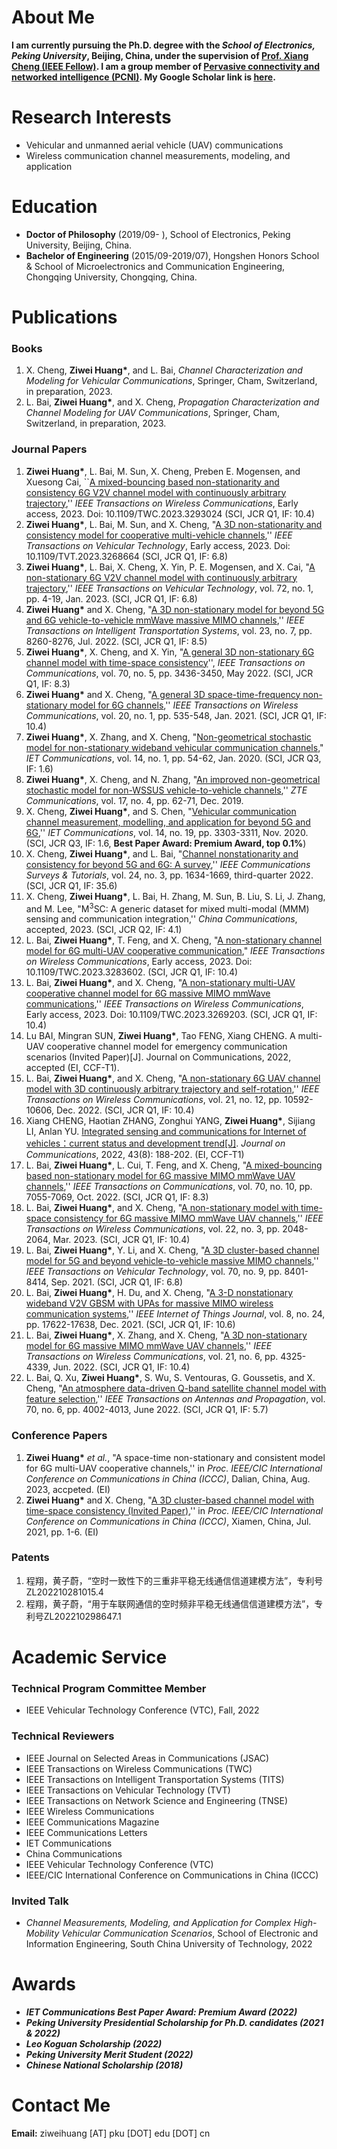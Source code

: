 # About Me

**I am currently pursuing the Ph.D. degree with the *School of Electronics, Peking University*, Beijing, China, under the supervision of [Prof. Xiang Cheng (IEEE Fellow)](https://ele.pku.edu.cn/info/1023/1063.htm). I am a group member of [Pervasive connectivity and networked intelligence (PCNI)](http://pcni.pku.edu.cn/homepage.html). My Google Scholar link is [here](https://scholar.google.com/citations?user=UO10gm8AAAAJ&hl=zh-CN&oi=sra).**


# Research Interests

+ Vehicular  and unmanned aerial vehicle (UAV) communications
+ Wireless communication channel measurements, modeling, and application


# Education

+ **Doctor of Philosophy** (2019/09- ), School of Electronics, Peking University, Beijing, China.
+ **Bachelor of Engineering** (2015/09-2019/07), Hongshen Honors School & School of Microelectronics and Communication Engineering, Chongqing University, Chongqing, China.

# Publications

### Books
1.	X. Cheng, **Ziwei Huang\***, and L. Bai, *Channel Characterization and Modeling for Vehicular Communications*, Springer, Cham, Switzerland, in preparation, 2023. 
2.	L. Bai, **Ziwei Huang\***, and X. Cheng, *Propagation Characterization and Channel Modeling for UAV Communications*, Springer, Cham, Switzerland, in preparation, 2023.


### Journal Papers
1. **Ziwei Huang\***, L. Bai, M. Sun, X. Cheng, Preben E. Mogensen, and Xuesong Cai, ``[A mixed-bouncing based non-stationarity and consistency 6G V2V channel model with continuously arbitrary trajectory](https://ieeexplore.ieee.org/document/10181128),'' *IEEE Transactions on Wireless Communications*, Early access, 2023. Doi: 10.1109/TWC.2023.3293024 (SCI, JCR Q1, IF: 10.4)
2. **Ziwei Huang\***, L. Bai, M. Sun, and X. Cheng, "[A 3D non-stationarity and consistency model for cooperative multi-vehicle channels](https://ieeexplore.ieee.org/document/10106035),'' *IEEE Transactions on Vehicular Technology*, Early access, 2023. Doi: 10.1109/TVT.2023.3268664 (SCI, JCR Q1, IF: 6.8)
1. **Ziwei Huang\***, L. Bai, X. Cheng, X. Yin, P. E. Mogensen, and X. Cai, "[A non-stationary 6G V2V channel model with continuously arbitrary trajectory](https://ieeexplore.ieee.org/abstract/document/9872128),'' *IEEE Transactions on Vehicular Technology*, vol. 72, no. 1, pp. 4-19, Jan. 2023. (SCI, JCR Q1, IF: 6.8)
2. **Ziwei Huang\*** and X. Cheng, "[A 3D non-stationary model for beyond 5G and 6G vehicle-to-vehicle mmWave massive MIMO channels](https://ieeexplore.ieee.org/document/9464161),'' *IEEE Transactions on Intelligent Transportation Systems*, vol. 23, no. 7, pp. 8260-8276, Jul. 2022. (SCI, JCR Q1, IF: 8.5)
4. **Ziwei Huang\***, X. Cheng, and X. Yin, "[A general 3D non-stationary 6G channel model with time-space consistency](https://ieeexplore.ieee.org/document/9727146)'', *IEEE Transactions on Communications*, vol. 70, no. 5, pp. 3436-3450, May 2022. (SCI, JCR Q1, IF: 8.3)
5. **Ziwei Huang\*** and X. Cheng, "[A general 3D space-time-frequency non-stationary model for 6G channels](https://ieeexplore.ieee.org/document/9210873),'' *IEEE Transactions on Wireless Communications*, vol. 20, no. 1, pp. 535-548, Jan. 2021. (SCI, JCR Q1, IF: 10.4)
7.	**Ziwei Huang\***, X. Zhang, and X. Cheng, "[Non-geometrical stochastic model for non-stationary wideband vehicular communication channels](https://ietresearch.onlinelibrary.wiley.com/doi/full/10.1049/iet-com.2019.0532)," *IET Communications*, vol. 14, no. 1, pp. 54-62, Jan. 2020. (SCI, JCR Q3, IF: 1.6)
8.	**Ziwei Huang\***, X. Cheng, and N. Zhang, "[An improved non-geometrical stochastic model for non-WSSUS vehicle-to-vehicle channels](http://zte.magtechjournal.com/EN/Y2019/V17/I4/62),'' *ZTE Communications*, vol. 17, no. 4, pp. 62-71, Dec. 2019. 
9.	X. Cheng, **Ziwei Huang\***, and S. Chen, "[Vehicular communication channel measurement, modelling, and application for beyond 5G and 6G](https://ietresearch.onlinelibrary.wiley.com/doi/full/10.1049/iet-com.2020.0531),'' *IET Communications*, vol. 14, no. 19, pp. 3303-3311, Nov. 2020. (SCI, JCR Q3, IF: 1.6, **Best Paper Award: Premium Award, top 0.1%**)
10. X. Cheng, **Ziwei Huang\***, and L. Bai, "[Channel nonstationarity and consistency for beyond 5G and 6G: A survey](https://ieeexplore.ieee.org/document/9799524),'' *IEEE Communications Surveys & Tutorials*, vol. 24, no. 3, pp. 1634-1669, third-quarter 2022. (SCI, JCR Q1, IF: 35.6)
11. X. Cheng, **Ziwei Huang\***, L. Bai, H. Zhang, M. Sun, B. Liu, S. Li, J. Zhang, and M. Lee, "M<sup>3</sup>SC: A generic dataset for mixed multi-modal (MMM) sensing and communication integration,'' *China Communications*, accepted, 2023. (SCI, JCR Q2, IF: 4.1)
12. L. Bai, **Ziwei Huang\***, T. Feng, and X. Cheng, "[A non-stationary channel model for 6G multi-UAV cooperative communication](https://ieeexplore.ieee.org/document/10151789)," *IEEE Transactions on Wireless Communications*, Early access, 2023. Doi: 10.1109/TWC.2023.3283602. (SCI, JCR Q1, IF: 10.4)
13.	L. Bai, **Ziwei Huang\***, and X. Cheng, "[A non-stationary multi-UAV cooperative channel model for 6G massive MIMO mmWave communications](https://ieeexplore.ieee.org/document/10110375),'' *IEEE Transactions on Wireless Communications*, Early access, 2023. Doi: 10.1109/TWC.2023.3269203. (SCI, JCR Q1, IF: 10.4)
12. Lu BAI, Mingran SUN, **Ziwei Huang\***, Tao FENG, Xiang CHENG. A multi-UAV cooperative channel model for emergency communication scenarios (Invited Paper)[J]. Journal on Communications, 2022, accepted (EI, CCF-T1).
13.	L. Bai, **Ziwei Huang\***, and X. Cheng, "[A non-stationary 6G UAV channel model with 3D continuously arbitrary trajectory and self-rotation](https://ieeexplore.ieee.org/document/9810808),'' *IEEE Transactions on Wireless Communications*, vol. 21, no. 12, pp. 10592-10606, Dec. 2022. (SCI, JCR Q1, IF: 10.4)
14.	Xiang CHENG, Haotian ZHANG, Zonghui YANG, **Ziwei Huang\***, Sijiang LI, Anlan YU. [Integrated sensing and communications for Internet of vehicles：current status and development trend[J]](http://www.infocomm-journal.com/txxb/CN/10.11959/j.issn.1000-436x.2022137). *Journal on Communications*, 2022, 43(8): 188-202. (EI, CCF-T1)
15.	L. Bai, **Ziwei Huang\***, L. Cui, T. Feng, and X. Cheng, "[A mixed-bouncing based non-stationary model for 6G massive MIMO mmWave UAV channels](https://ieeexplore.ieee.org/document/9875362/),'' *IEEE Transactions on Communications*, vol. 70, no. 10, pp. 7055-7069, Oct. 2022. (SCI, JCR Q1, IF: 8.3)
16.	L. Bai, **Ziwei Huang\***, and X. Cheng, "[A non-stationary model with time-space consistency for 6G massive MIMO mmWave UAV channels](https://ieeexplore.ieee.org/abstract/document/9905970),'' *IEEE Transactions on Wireless Communications*, vol. 22, no. 3, pp. 2048-2064, Mar. 2023. (SCI, JCR Q1, IF: 10.4)
17.	L. Bai, **Ziwei Huang\***, Y. Li, and X. Cheng, "[A 3D cluster-based channel model for 5G and beyond vehicle-to-vehicle massive MIMO channels](https://ieeexplore.ieee.org/document/9497668),'' *IEEE Transactions on Vehicular Technology*, vol. 70, no. 9, pp. 8401-8414, Sep. 2021. (SCI, JCR Q1, IF: 6.8)
18.	L. Bai, **Ziwei Huang\***, H. Du, and X. Cheng, "[A 3-D nonstationary wideband V2V GBSM with UPAs for massive MIMO wireless communication systems](https://ieeexplore.ieee.org/document/9435752),'' *IEEE Internet of Things Journal*, vol. 8, no. 24, pp. 17622-17638, Dec. 2021. (SCI, JCR Q1, IF: 10.6)
19.	L. Bai, **Ziwei Huang\***, X. Zhang, and X. Cheng, "[A 3D non-stationary model for 6G massive MIMO mmWave UAV channels](https://ieeexplore.ieee.org/document/9627591),'' *IEEE Transactions on Wireless Communications*, vol. 21, no. 6, pp. 4325-4339, Jun. 2022. (SCI, JCR Q1, IF: 10.4)
20.	L. Bai, Q. Xu, **Ziwei Huang\***, S. Wu, S. Ventouras, G. Goussetis, and X. Cheng, "[An atmosphere data-driven Q-band satellite channel model with feature selection](https://ieeexplore.ieee.org/document/9664482),'' *IEEE Transactions on Antennas and Propagation*, vol. 70, no. 6, pp. 4002-4013, June 2022. (SCI, JCR Q1, IF: 5.7)






### Conference Papers
1. **Ziwei Huang\*** *et al.*, "A space-time non-stationary and consistent model for 6G multi-UAV cooperative channels,'' in *Proc. IEEE/CIC International Conference on Communications in China (ICCC)*, Dalian, China, Aug. 2023, accpeted. (EI)
2.	**Ziwei Huang\*** and X. Cheng, "[A 3D cluster-based channel model with time-space consistency (Invited Paper)](https://ieeexplore.ieee.org/document/9580400),'' in *Proc. IEEE/CIC International Conference on Communications in China (ICCC)*, Xiamen, China, Jul. 2021, pp. 1-6. (EI)

### Patents
1.	程翔，黄子蔚，“空时一致性下的三重非平稳无线通信信道建模方法”，专利号ZL202210281015.4
2.	程翔，黄子蔚，“用于车联网通信的空时频非平稳无线通信信道建模方法”，专利号ZL202210298647.1




# Academic Service

### Technical Program Committee Member
+ IEEE Vehicular Technology Conference (VTC), Fall, 2022
  
### Technical Reviewers
+ IEEE Journal on Selected Areas in Communications (JSAC)
+ IEEE Transactions on Wireless Communications (TWC)
+ IEEE Transactions on Intelligent Transportation Systems (TITS)
+ IEEE Transactions on Vehicular Technology (TVT)
+ IEEE Transactions on Network Science and Engineering (TNSE)
+ IEEE Wireless Communications
+ IEEE Communications Magazine
+ IEEE Communications Letters
+ IET Communications
+ China Communications
+ IEEE Vehicular Technology Conference (VTC)
+ IEEE/CIC International Conference on Communications in China (ICCC)

### Invited Talk
+ *Channel Measurements, Modeling, and Application for Complex High-Mobility Vehicular Communication Scenarios*, School of Electronic and Information Engineering, South China University of Technology, 2022

# Awards
+ ***IET Communications Best Paper Award: Premium Award (2022)***
+ ***Peking University Presidential Scholarship for Ph.D. candidates (2021 & 2022)***
+ ***Leo Koguan Scholarship (2022)***
+ ***Peking University Merit Student (2022)***
+ ***Chinese National Scholarship (2018)***


# Contact Me

**Email:** ziweihuang [AT] pku [DOT] edu [DOT] cn 
